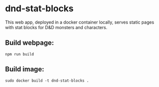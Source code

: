 # dnd-stat-blocks

This web app, deployed in a docker container locally, serves static pages with stat blocks for D&amp;D monsters and characters.

## Build webpage:

`npm run build`

## Build image:

`sudo docker build -t dnd-stat-blocks .`
